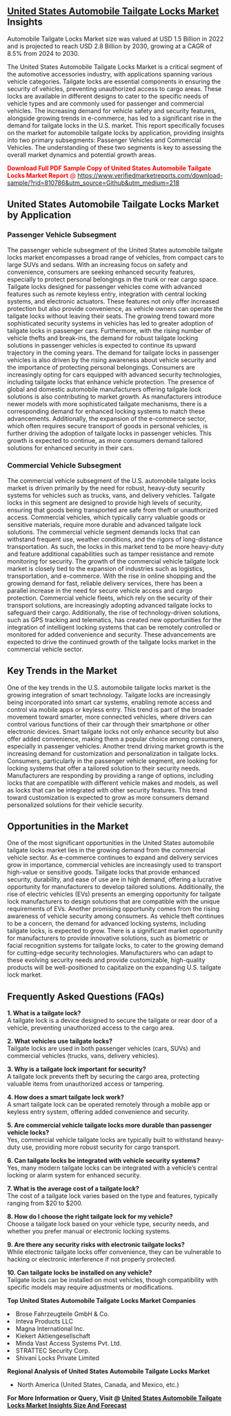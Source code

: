 <h2><a href="https://www.verifiedmarketreports.com/download-sample/?rid=810786&amp;utm_source=Github&amp;utm_medium=218" target="_blank">United States Automobile Tailgate Locks Market</a> Insights</h2><p>Automobile Tailgate Locks Market size was valued at USD 1.5 Billion in 2022 and is projected to reach USD 2.8 Billion by 2030, growing at a CAGR of 8.5% from 2024 to 2030.</p><p><p>The United States Automobile Tailgate Locks Market is a critical segment of the automotive accessories industry, with applications spanning various vehicle categories. Tailgate locks are essential components in ensuring the security of vehicles, preventing unauthorized access to cargo areas. These locks are available in different designs to cater to the specific needs of vehicle types and are commonly used for passenger and commercial vehicles. The increasing demand for vehicle safety and security features, alongside growing trends in e-commerce, has led to a significant rise in the demand for tailgate locks in the U.S. market. This report specifically focuses on the market for automobile tailgate locks by application, providing insights into two primary subsegments: Passenger Vehicles and Commercial Vehicles. The understanding of these two segments is key to assessing the overall market dynamics and potential growth areas. <p><span class=""><span style="color: #ff0000;"><strong>Download Full PDF Sample Copy of United States Automobile Tailgate Locks Market Report</strong> @ </span><a href="https://www.verifiedmarketreports.com/download-sample/?rid=810786&amp;utm_source=Github&amp;utm_medium=218" target="_blank">https://www.verifiedmarketreports.com/download-sample/?rid=810786&amp;utm_source=Github&amp;utm_medium=218</a></span></p></p> <h2>United States Automobile Tailgate Locks Market by Application</h2> <h3>Passenger Vehicle Subsegment</h3> <p>The passenger vehicle subsegment of the United States automobile tailgate locks market encompasses a broad range of vehicles, from compact cars to large SUVs and sedans. With an increasing focus on safety and convenience, consumers are seeking enhanced security features, especially to protect personal belongings in the trunk or rear cargo space. Tailgate locks designed for passenger vehicles come with advanced features such as remote keyless entry, integration with central locking systems, and electronic actuators. These features not only offer increased protection but also provide convenience, as vehicle owners can operate the tailgate locks without leaving their seats. The growing trend toward more sophisticated security systems in vehicles has led to greater adoption of tailgate locks in passenger cars. Furthermore, with the rising number of vehicle thefts and break-ins, the demand for robust tailgate locking solutions in passenger vehicles is expected to continue its upward trajectory in the coming years. The demand for tailgate locks in passenger vehicles is also driven by the rising awareness about vehicle security and the importance of protecting personal belongings. Consumers are increasingly opting for cars equipped with advanced security technologies, including tailgate locks that enhance vehicle protection. The presence of global and domestic automobile manufacturers offering tailgate lock solutions is also contributing to market growth. As manufacturers introduce newer models with more sophisticated tailgate mechanisms, there is a corresponding demand for enhanced locking systems to match these advancements. Additionally, the expansion of the e-commerce sector, which often requires secure transport of goods in personal vehicles, is further driving the adoption of tailgate locks in passenger vehicles. This growth is expected to continue, as more consumers demand tailored solutions for enhanced security in their cars. <h3>Commercial Vehicle Subsegment</h3> <p>The commercial vehicle subsegment of the U.S. automobile tailgate locks market is driven primarily by the need for robust, heavy-duty security systems for vehicles such as trucks, vans, and delivery vehicles. Tailgate locks in this segment are designed to provide high levels of security, ensuring that goods being transported are safe from theft or unauthorized access. Commercial vehicles, which typically carry valuable goods or sensitive materials, require more durable and advanced tailgate lock solutions. The commercial vehicle segment demands locks that can withstand frequent use, weather conditions, and the rigors of long-distance transportation. As such, the locks in this market tend to be more heavy-duty and feature additional capabilities such as tamper resistance and remote monitoring for security. The growth of the commercial vehicle tailgate lock market is closely tied to the expansion of industries such as logistics, transportation, and e-commerce. With the rise in online shopping and the growing demand for fast, reliable delivery services, there has been a parallel increase in the need for secure vehicle access and cargo protection. Commercial vehicle fleets, which rely on the security of their transport solutions, are increasingly adopting advanced tailgate locks to safeguard their cargo. Additionally, the rise of technology-driven solutions, such as GPS tracking and telematics, has created new opportunities for the integration of intelligent locking systems that can be remotely controlled or monitored for added convenience and security. These advancements are expected to drive the continued growth of the tailgate locks market in the commercial vehicle sector. <h2>Key Trends in the Market</h2> <p>One of the key trends in the U.S. automobile tailgate locks market is the growing integration of smart technology. Tailgate locks are increasingly being incorporated into smart car systems, enabling remote access and control via mobile apps or keyless entry. This trend is part of the broader movement toward smarter, more connected vehicles, where drivers can control various functions of their car through their smartphone or other electronic devices. Smart tailgate locks not only enhance security but also offer added convenience, making them a popular choice among consumers, especially in passenger vehicles. Another trend driving market growth is the increasing demand for customization and personalization in tailgate locks. Consumers, particularly in the passenger vehicle segment, are looking for locking systems that offer a tailored solution to their security needs. Manufacturers are responding by providing a range of options, including locks that are compatible with different vehicle makes and models, as well as locks that can be integrated with other security features. This trend toward customization is expected to grow as more consumers demand personalized solutions for their vehicle security. <h2>Opportunities in the Market</h2> <p>One of the most significant opportunities in the United States automobile tailgate locks market lies in the growing demand from the commercial vehicle sector. As e-commerce continues to expand and delivery services grow in importance, commercial vehicles are increasingly used to transport high-value or sensitive goods. Tailgate locks that provide enhanced security, durability, and ease of use are in high demand, offering a lucrative opportunity for manufacturers to develop tailored solutions. Additionally, the rise of electric vehicles (EVs) presents an emerging opportunity for tailgate lock manufacturers to design solutions that are compatible with the unique requirements of EVs. Another promising opportunity comes from the rising awareness of vehicle security among consumers. As vehicle theft continues to be a concern, the demand for advanced locking systems, including tailgate locks, is expected to grow. There is a significant market opportunity for manufacturers to provide innovative solutions, such as biometric or facial recognition systems for tailgate locks, to cater to the growing demand for cutting-edge security technologies. Manufacturers who can adapt to these evolving security needs and provide customizable, high-quality products will be well-positioned to capitalize on the expanding U.S. tailgate lock market. <h2>Frequently Asked Questions (FAQs)</h2> <p><strong>1. What is a tailgate lock?</strong><br> A tailgate lock is a device designed to secure the tailgate or rear door of a vehicle, preventing unauthorized access to the cargo area. </p> <p><strong>2. What vehicles use tailgate locks?</strong><br> Tailgate locks are used in both passenger vehicles (cars, SUVs) and commercial vehicles (trucks, vans, delivery vehicles). </p> <p><strong>3. Why is a tailgate lock important for security?</strong><br> A tailgate lock prevents theft by securing the cargo area, protecting valuable items from unauthorized access or tampering. </p> <p><strong>4. How does a smart tailgate lock work?</strong><br> A smart tailgate lock can be operated remotely through a mobile app or keyless entry system, offering added convenience and security. </p> <p><strong>5. Are commercial vehicle tailgate locks more durable than passenger vehicle locks?</strong><br> Yes, commercial vehicle tailgate locks are typically built to withstand heavy-duty use, providing more robust security for cargo transport. </p> <p><strong>6. Can tailgate locks be integrated with vehicle security systems?</strong><br> Yes, many modern tailgate locks can be integrated with a vehicle’s central locking or alarm system for enhanced security. </p> <p><strong>7. What is the average cost of a tailgate lock?</strong><br> The cost of a tailgate lock varies based on the type and features, typically ranging from $20 to $200. </p> <p><strong>8. How do I choose the right tailgate lock for my vehicle?</strong><br> Choose a tailgate lock based on your vehicle type, security needs, and whether you prefer manual or electronic locking systems. </p> <p><strong>9. Are there any security risks with electronic tailgate locks?</strong><br> While electronic tailgate locks offer convenience, they can be vulnerable to hacking or electronic interference if not properly protected. </p> <p><strong>10. Can tailgate locks be installed on any vehicle?</strong><br> Tailgate locks can be installed on most vehicles, though compatibility with specific models may require adjustments or modifications. </p> </p><p><strong>Top United States Automobile Tailgate Locks Market Companies</strong></p><div data-test-id=""><p><li>Brose Fahrzeugteile GmbH & Co.</li><li> Inteva Products LLC</li><li> Magna International Inc.</li><li> Kiekert Aktiengesellschaft</li><li> Minda Vast Access Systems Pvt. Ltd.</li><li> STRATTEC Security Corp.</li><li> Shivani Locks Private Limited</li></p><div><strong>Regional Analysis of&nbsp;United States Automobile Tailgate Locks Market</strong></div><ul><li dir="ltr"><p dir="ltr">North America&nbsp;(United States, Canada, and Mexico, etc.)</p></li></ul><p><strong>For More Information or Query, Visit @&nbsp;</strong><strong><a href="https://www.verifiedmarketreports.com/product/automobile-tailgate-locks-market/?utm_source=Github&amp;utm_medium=218" target="_blank">United States Automobile Tailgate Locks Market Insights Size And Forecast</a></strong></p></div>
